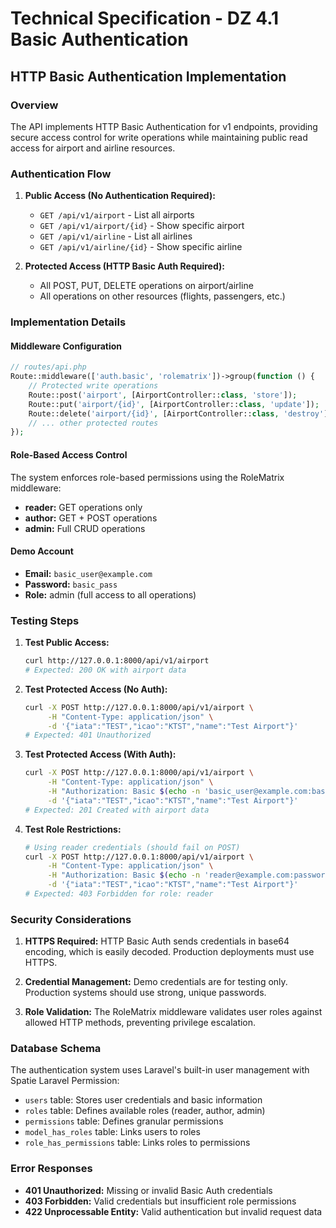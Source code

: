 # Technical Specification - DZ 4.1 Basic Authentication

## HTTP Basic Authentication Implementation

### Overview
The API implements HTTP Basic Authentication for v1 endpoints, providing secure access control for write operations while maintaining public read access for airport and airline resources.

### Authentication Flow

1. **Public Access (No Authentication Required):**
   - `GET /api/v1/airport` - List all airports
   - `GET /api/v1/airport/{id}` - Show specific airport
   - `GET /api/v1/airline` - List all airlines
   - `GET /api/v1/airline/{id}` - Show specific airline

2. **Protected Access (HTTP Basic Auth Required):**
   - All POST, PUT, DELETE operations on airport/airline
   - All operations on other resources (flights, passengers, etc.)

### Implementation Details

#### Middleware Configuration
```php
// routes/api.php
Route::middleware(['auth.basic', 'rolematrix'])->group(function () {
    // Protected write operations
    Route::post('airport', [AirportController::class, 'store']);
    Route::put('airport/{id}', [AirportController::class, 'update']);
    Route::delete('airport/{id}', [AirportController::class, 'destroy']);
    // ... other protected routes
});
```

#### Role-Based Access Control
The system enforces role-based permissions using the RoleMatrix middleware:

- **reader:** GET operations only
- **author:** GET + POST operations  
- **admin:** Full CRUD operations

#### Demo Account
- **Email:** `basic_user@example.com`
- **Password:** `basic_pass`
- **Role:** admin (full access to all operations)

### Testing Steps

1. **Test Public Access:**
   ```bash
   curl http://127.0.0.1:8000/api/v1/airport
   # Expected: 200 OK with airport data
   ```

2. **Test Protected Access (No Auth):**
   ```bash
   curl -X POST http://127.0.0.1:8000/api/v1/airport \
        -H "Content-Type: application/json" \
        -d '{"iata":"TEST","icao":"KTST","name":"Test Airport"}'
   # Expected: 401 Unauthorized
   ```

3. **Test Protected Access (With Auth):**
   ```bash
   curl -X POST http://127.0.0.1:8000/api/v1/airport \
        -H "Content-Type: application/json" \
        -H "Authorization: Basic $(echo -n 'basic_user@example.com:basic_pass' | base64)" \
        -d '{"iata":"TEST","icao":"KTST","name":"Test Airport"}'
   # Expected: 201 Created with airport data
   ```

4. **Test Role Restrictions:**
   ```bash
   # Using reader credentials (should fail on POST)
   curl -X POST http://127.0.0.1:8000/api/v1/airport \
        -H "Content-Type: application/json" \
        -H "Authorization: Basic $(echo -n 'reader@example.com:password' | base64)" \
        -d '{"iata":"TEST","icao":"KTST","name":"Test Airport"}'
   # Expected: 403 Forbidden for role: reader
   ```

### Security Considerations

1. **HTTPS Required:** HTTP Basic Auth sends credentials in base64 encoding, which is easily decoded. Production deployments must use HTTPS.

2. **Credential Management:** Demo credentials are for testing only. Production systems should use strong, unique passwords.

3. **Role Validation:** The RoleMatrix middleware validates user roles against allowed HTTP methods, preventing privilege escalation.

### Database Schema

The authentication system uses Laravel's built-in user management with Spatie Laravel Permission:

- `users` table: Stores user credentials and basic information
- `roles` table: Defines available roles (reader, author, admin)
- `permissions` table: Defines granular permissions
- `model_has_roles` table: Links users to roles
- `role_has_permissions` table: Links roles to permissions

### Error Responses

- **401 Unauthorized:** Missing or invalid Basic Auth credentials
- **403 Forbidden:** Valid credentials but insufficient role permissions
- **422 Unprocessable Entity:** Valid authentication but invalid request data
